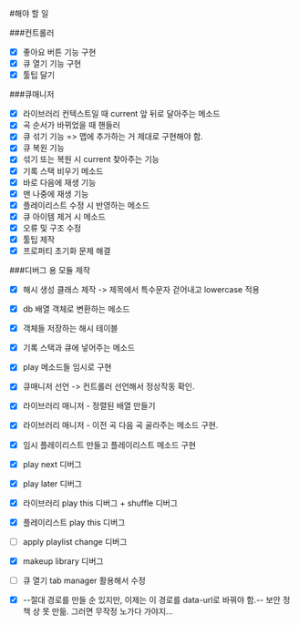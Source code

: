 #해야 할 일

###컨트롤러
- [x] 좋아요 버튼 기능 구현
- [x] 큐 열기 기능 구현
- [x] 툴팁 달기

###큐매니저
- [x] 라이브러리 컨텍스트일 때 current 앞 뒤로 달아주는 메소드
- [x] 곡 순서가 바뀌었을 때 핸들러
- [x] 큐 섞기 기능 => 맵에 추가하는 거 제대로 구현해야 함.
- [x] 큐 복원 기능
- [x] 섞기 또는 복원 시 current 찾아주는 기능
- [x] 기록 스택 비우기 메소드
- [x] 바로 다음에 재생 기능
- [x] 맨 나중에 재생 기능
- [x] 플레이리스트 수정 시 반영하는 메소드
- [x] 큐 아이템 제거 시 메소드
- [x] 오류 및 구조 수정
- [x] 툴팁 제작
- [x] 프로퍼티 초기화 문제 해결

###디버그 용 모듈 제작
- [x] 해시 생성 클래스 제작 -> 제목에서 특수문자 걷어내고 lowercase 적용
- [x] db 배열 객체로 변환하는 메소드
- [x] 객체들 저장하는 해시 테이블
- [x] 기록 스택과 큐에 넣어주는 메소드
- [x] play 메소드들 임시로 구현
- [x] 큐매니저 선언 -> 컨트롤러 선언해서 정상작동 확인.
- [x] 라이브러리 매니저 - 정렬된 배열 만들기
- [x] 라이브러리 매니저 - 이전 곡 다음 곡 골라주는 메소드 구현.
- [x] 임시 플레이리스트 만들고 플레이리스트 메소드 구현
- [x] play next 디버그
- [x] play later 디버그
- [x] 라이브러리 play this 디버그 + shuffle 디버그
- [x] 플레이리스트 play this 디버그
- [ ] apply playlist change 디버그
- [x] makeup library 디버그
- [ ] 큐 열기 tab manager 활용해서 수정

- [x] --절대 경로를 만들 순 있지만, 이제는 이 경로를 data-url로 바꿔야 함.-- 보안 정책 상 못 만듦. 그러면 무작정 노가다 가야지...